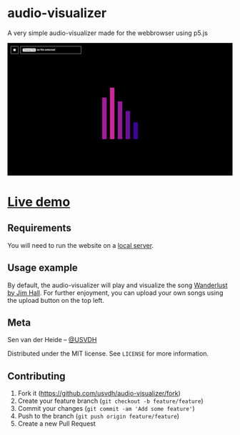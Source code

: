 # audio-visualizer

A very simple audio-visualizer made for the webbrowser using p5.js

![](header.png)

# [Live demo](https://usvdh.github.io/audio-visualizer/)

## Requirements

You will need to run the website on a [local server](https://github.com/processing/p5.js/wiki/Local-server).

## Usage example

By default, the audio-visualizer will play and visualize the song [Wanderlust by Jim Hall](https://www.freemusicarchive.org/music/jim-hall/synth-kid-elsewhere/wanderlust). For further enjoyment, you can upload your own songs using the upload button on the top left.

## Meta

Sen van der Heide – [@USVDH](https://github.com/usvdh)

Distributed under the MIT license. See ``LICENSE`` for more information.

## Contributing

1. Fork it (<https://github.com/usvdh/audio-visualizer/fork>)
2. Create your feature branch (`git checkout -b feature/feature`)
3. Commit your changes (`git commit -am 'Add some feature'`)
4. Push to the branch (`git push origin feature/feature`)
5. Create a new Pull Request